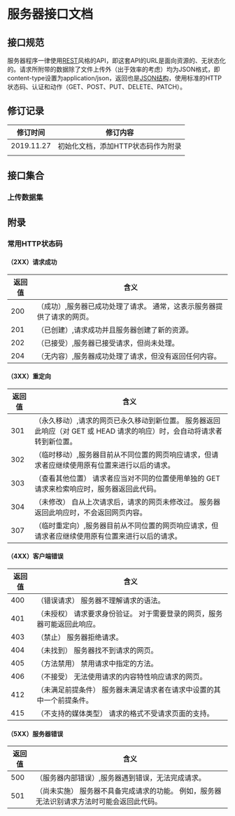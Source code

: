 # 服务器接口文档

## 接口规范
服务器程序一律使用[REST](https://en.wikipedia.org/wiki/Representational_state_transfer)风格的API，即这套API的URL是面向资源的、无状态化的。请求所附带的数据除了文件上传外（出于效率的考虑）均为JSON格式，即content-type设置为application/json，返回也是[JSON结构](http://www.json.org/)，使用标准的HTTP状态码、认证和动作（GET、POST、PUT、DELETE、PATCH）。  

## 修订记录
| 修订时间   | 修订内容                           |
|------------|------------------------------------|
| 2019.11.27 | 初始化文档，添加HTTP状态码作为附录 |
|            |                                    |

## 接口集合
### 上传数据集


## 附录
### 常用HTTP状态码
#### （2XX）请求成功
| 返回值 | 含义                                                                   |
|--------|------------------------------------------------------------------------|
| 200    | （成功）,服务器已成功处理了请求。 通常，这表示服务器提供了请求的网页。 |
| 201    | （已创建）,请求成功并且服务器创建了新的资源。                          |
| 202    | （已接受）,服务器已接受请求，但尚未处理。                              |
| 204    | （无内容）,服务器成功处理了请求，但没有返回任何内容。                  |

#### （3XX）重定向
| 返回值 | 含义                                                                                                                    |
|--------|-------------------------------------------------------------------------------------------------------------------------|
| 301    | （永久移动）,请求的网页已永久移动到新位置。 服务器返回此响应（对 GET 或 HEAD 请求的响应）时，会自动将请求者转到新位置。 |
| 302    | （临时移动）,服务器目前从不同位置的网页响应请求，但请求者应继续使用原有位置来进行以后的请求。                           |
| 303    | （查看其他位置） 请求者应当对不同的位置使用单独的 GET 请求来检索响应时，服务器返回此代码。                              |
| 304    | （未修改） 自从上次请求后，请求的网页未修改过。 服务器返回此响应时，不会返回网页内容。                                  |
| 307    | （临时重定向）,服务器目前从不同位置的网页响应请求，但请求者应继续使用原有位置来进行以后的请求。                         |

#### （4XX）客户端错误
| 返回值 | 含义                                                                     |
|--------|--------------------------------------------------------------------------|
| 400    | （错误请求） 服务器不理解请求的语法。                                    |
| 401    | （未授权） 请求要求身份验证。 对于需要登录的网页，服务器可能返回此响应。 |
| 403    | （禁止） 服务器拒绝请求。                                                |
| 404    | （未找到） 服务器找不到请求的网页。                                      |
| 405    | （方法禁用） 禁用请求中指定的方法。                                      |
| 406    | （不接受） 无法使用请求的内容特性响应请求的网页。                        |
| 412    | （未满足前提条件） 服务器未满足请求者在请求中设置的其中一个前提条件。    |
| 415    | （不支持的媒体类型） 请求的格式不受请求页面的支持。                      |

#### （5XX）服务器错误
| 返回值 | 含义                                                                                       |
|--------|--------------------------------------------------------------------------------------------|
| 500    | （服务器内部错误）,服务器遇到错误，无法完成请求。                                          |
| 501    | （尚未实施） 服务器不具备完成请求的功能。 例如，服务器无法识别请求方法时可能会返回此代码。 |